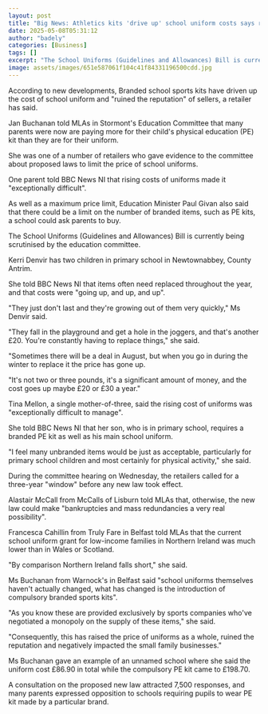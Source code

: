 ```yaml
---
layout: post
title: "Big News: Athletics kits 'drive up' school uniform costs says retailer"
date: 2025-05-08T05:31:12
author: "badely"
categories: [Business]
tags: []
excerpt: "The School Uniforms (Guidelines and Allowances) Bill is currently being scrutinised by MLAs on Stormont's Education Committee."
image: assets/images/651e587061f104c41f84331196500cdd.jpg
---
```


According to new developments, Branded school sports kits have driven up the cost of school uniform and "ruined the reputation" of sellers, a retailer has said.

Jan Buchanan told MLAs in Stormont's Education Committee that many parents were now are paying more for their child's physical education (PE) kit than they are for their uniform.

She was one of a number of retailers who gave evidence to the committee about proposed laws to limit the price of school uniforms.

One parent told BBC News NI that rising costs of uniforms made it "exceptionally difficult".

As well as a maximum price limit, Education Minister Paul Givan also said that there could be a limit on the number of branded items, such as PE kits, a school could ask parents to buy.

The School Uniforms (Guidelines and Allowances) Bill is currently being scrutinised by the education committee. 

Kerri Denvir has two children in primary school in Newtownabbey, County Antrim.

She told BBC News NI that items often need replaced throughout the year, and that costs were "going up, and up, and up". 

"They just don't last and they're growing out of them very quickly," Ms Denvir said. 

"They fall in the playground and get a hole in the joggers, and that's another £20. You're constantly having to replace things," she said. 

"Sometimes there will be a deal in August, but when you go in during the winter to replace it the price has gone up.

"It's not two or three pounds, it's a significant amount of money, and the cost goes up maybe £20 or £30 a year." 

Tina Mellon, a single mother-of-three, said the rising cost of uniforms was "exceptionally difficult to manage".

She told BBC News NI that her son, who is in primary school, requires a branded PE kit as well as his main school uniform. 

"I feel many unbranded items would be just as acceptable, particularly for primary school children and most certainly for physical activity," she said.

During the committee hearing on Wednesday, the retailers called for a three-year "window" before any new law took effect.

Alastair McCall from McCalls of Lisburn told MLAs that, otherwise, the new law could make "bankruptcies and mass redundancies a very real possibility".

Francesca Cahillin from Truly Fare in Belfast told MLAs that the current school uniform grant for low-income families in Northern Ireland was much lower than in Wales or Scotland.

"By comparison Northern Ireland falls short," she said.

Ms Buchanan from Warnock's in Belfast said "school uniforms themselves haven't actually changed, what has changed is the introduction of compulsory branded sports kits".

"As you know these are provided exclusively by sports companies who've negotiated a monopoly on the supply of these items," she said.

"Consequently, this has raised the price of uniforms as a whole, ruined the reputation and negatively impacted the small family businesses."

Ms Buchanan gave an example of an unnamed school where she said the uniform cost £86.90 in total while the compulsory PE kit came to £198.70.

A consultation on the proposed new law attracted 7,500 responses, and many parents expressed opposition to schools requiring pupils to wear PE kit made by a particular brand.


